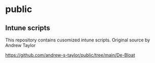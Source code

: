 # public

## Intune scripts

This repository contains cusomized intune scripts.
Original source by Andrew Taylor

https://github.com/andrew-s-taylor/public/tree/main/De-Bloat 
